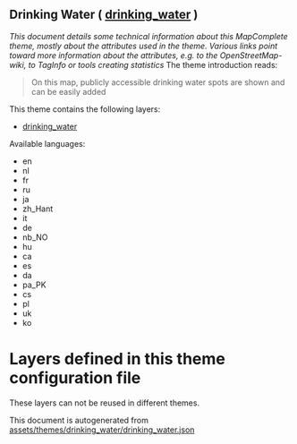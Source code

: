 [//]: # (WARNING: this file is automatically generated. Please find the sources at the bottom and edit those sources)

## Drinking Water ( [drinking_water](https://mapcomplete.org/drinking_water) )
_This document details some technical information about this MapComplete theme, mostly about the attributes used in the theme. Various links point toward more information about the attributes, e.g. to the OpenStreetMap-wiki, to TagInfo or tools creating statistics_
The theme introduction reads:

> On this map, publicly accessible drinking water spots are shown and can be easily added

This theme contains the following layers:

 - [drinking_water](../Layers/drinking_water.md)

Available languages:

 - en
 - nl
 - fr
 - ru
 - ja
 - zh_Hant
 - it
 - de
 - nb_NO
 - hu
 - ca
 - es
 - da
 - pa_PK
 - cs
 - pl
 - uk
 - ko

# Layers defined in this theme configuration file
These layers can not be reused in different themes.


This document is autogenerated from [assets/themes/drinking_water/drinking_water.json](https://source.mapcomplete.org/MapComplete/MapComplete/src/branch/develop/assets/themes/drinking_water/drinking_water.json)
